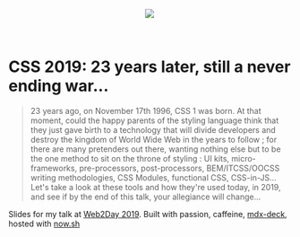 
<p align="center">
<img src="https://im.ezgif.com/tmp/ezgif-1-e84e1444df1f.gif" />
</p>
<br />

# CSS 2019: 23 years later, still a never ending war...

> 23 years ago, on November 17th 1996, CSS 1 was born. At that moment, could the happy parents of the styling language think that they just gave birth to a technology that will divide developers and destroy the kingdom of World Wide Web in the years to follow ; for there are many pretenders out there, wanting nothing else but to be the one method to sit on the throne of styling : UI kits, micro-frameworks, pre-processors, post-processors, BEM/ITCSS/OOCSS writing methodologies, CSS Modules, functional CSS, CSS-in-JS... Let's take a look at these tools and how they're used today, in 2019, and see if by the end of this talk, your allegiance will change...

Slides for my talk at [Web2Day 2019](https://web2day.co/).
Built with passion, caffeine, [mdx-deck](https://github.com/jxnblk/mdx-deck/), hosted with [now.sh](https://now.sh)
